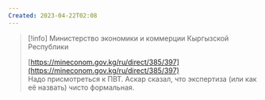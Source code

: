 ```yaml
---
Created: 2023-04-22T02:08
---
```

> [!info] Министерство экономики и коммерции Кыргызской Республики  
>  
> [https://mineconom.gov.kg/ru/direct/385/397](https://mineconom.gov.kg/ru/direct/385/397)  
Надо присмотреться к ПВТ. Аскар сказал, что экспертиза (или как её назвать) чисто формальная.